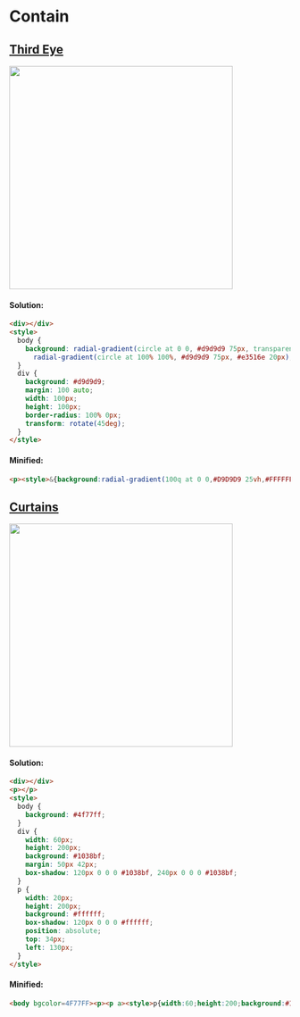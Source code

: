 # Contain

## [Third Eye](https://cssbattle.dev/play/141)

<img width="400px" src="https://cssbattle.dev/targets/141.png">

#### Solution:

```html
<div></div>
<style>
  body {
    background: radial-gradient(circle at 0 0, #d9d9d9 75px, transparent 20px),
      radial-gradient(circle at 100% 100%, #d9d9d9 75px, #e3516e 20px);
  }
  div {
    background: #d9d9d9;
    margin: 100 auto;
    width: 100px;
    height: 100px;
    border-radius: 100% 0px;
    transform: rotate(45deg);
  }
</style>
```

#### Minified:

```html
<p><style>&{background:radial-gradient(100q at 0 0,#D9D9D9 25vh,#FFFFFF00 0),radial-gradient(100q at 100%100%,#D9D9D9 25vh,#E3516E 0)}p{background:#D9D9D9;margin:26%142;width:100;height:100;border-radius:100%0;rotate:45deg
```

## [Curtains](https://cssbattle.dev/play/142)

<img width="400px" src="https://cssbattle.dev/targets/142.png">

#### Solution:

```html
<div></div>
<p></p>
<style>
  body {
    background: #4f77ff;
  }
  div {
    width: 60px;
    height: 200px;
    background: #1038bf;
    margin: 50px 42px;
    box-shadow: 120px 0 0 0 #1038bf, 240px 0 0 0 #1038bf;
  }
  p {
    width: 20px;
    height: 200px;
    background: #ffffff;
    box-shadow: 120px 0 0 0 #ffffff;
    position: absolute;
    top: 34px;
    left: 130px;
  }
</style>
```

#### Minified:

```html
<body bgcolor=4F77FF><p><p a><style>p{width:60;height:200;background:#1038BF;color:1038BF;margin:50 42;box-shadow:30vw 0,60vw 0}[a]{width:20;background:#FFF;box-shadow:30vw 0#FFF;margin:-65%122
```
